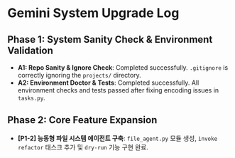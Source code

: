 # Gemini System Upgrade Log

## Phase 1: System Sanity Check & Environment Validation

- **A1: Repo Sanity & Ignore Check**: Completed successfully. `.gitignore` is correctly ignoring the `projects/` directory.
- **A2: Environment Doctor & Tests**: Completed successfully. All environment checks and tests passed after fixing encoding issues in `tasks.py`.

## Phase 2: Core Feature Expansion

- **[P1-2] 능동형 파일 시스템 에이전트 구축**: `file_agent.py` 모듈 생성, `invoke refactor` 태스크 추가 및 `dry-run` 기능 구현 완료.